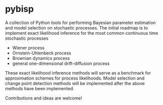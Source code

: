 pybisp
======

A collection of Python tools for performing Bayesian parameter estimation and model selection on stochastic processes. The initial roadmap is to implement exact likelihood inference for the most common continuous time stochastic processes

* Wiener process
* Ornstein-Uhlenbeck process
* Brownian dynamics process
* general one-dimensional drift-diffusion process

These exact likelihood inference methods will serve as a benchmark for approximation schemes for process likelihoods. Model selection and change point detection methods will be implemented after the above methods have been implemented.

Contributions and ideas are welcome!
